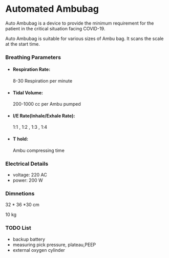 # Automated Ambubag
Auto Ambubag is a device to provide the minimum requirement for the patient in the critical situation facing COVID-19.

Auto Ambubag is suitable for various sizes of  Ambu bag. It scans the scale at the start time.
### Breathing Parameters 
- #### Respiration Rate: 
     8-30 Respiration per minute 
- #### Tidal Volume:
  200-1000 cc per Ambu pumped
- #### I/E Rate(Inhale/Exhale Rate):
  1:1 , 1:2 , 1:3 , 1:4
- #### T hold:
  Ambu compressing time 

### Electrical Details
- voltage: 220 AC
- power: 200 W 

### Dimnetions 

32 * 36 *30 cm

10 kg

### TODO List
-  backup battery 
- measuring pick pressure, plateau,PEEP
- external oxygen cylinder 
